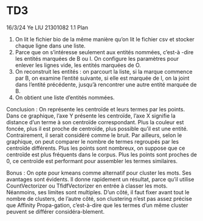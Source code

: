 # TD3
16/3/24 Ye LIU 21301082 
1.1 Plan 
1. On lit le fichier bio de la même manière qu’on lit le fichier csv et stocker chaque ligne dans une liste. 
2. Parce que on s’intéresse seulement aux entités nommées, c’est-à
-dire les entités marquées de B ou I. On configure les paramètres pour enlever les lignes vide, les entités marquées de O. 
3. On reconstruit les entités : on parcourt la liste, si la marque commence par B, on examine l’entité suivante, si elle est marquée de I, on la joint dans l’entité précédente, jusqu’à rencontrer une autre entité marquée de B. 
4. On obtient une liste d’entités nommées.


Conclusion : 
On représente les centroïde et leurs termes par les points. Dans ce graphique, l’axe Y présente les centroïde, l’axe X signifie la distance d’un terme à son centroïde correspondant. Plus la couleur est foncée, plus il est proche de centroïde, plus possible qu’il est une entité. Contrairement, il serait considéré comme le bruit.
Par ailleurs, selon le graphique, on peut comparer le nombre de termes regroupés par les centroïde différents. Plus les points sont nombreux, on suppose que ce centroïde est plus fréquents dans le corpus. Plus les points sont proches de 0, ce centroïde est performant pour assembler les termes similaires.



Bonus :
On opte pour kmeans comme alternatif pour cluster les mots. 
Ses avantages sont évidents. Il donne rapidement un résultat, parce qu’il utilise CountVectorizer ou TfidfVectorizer en entrée à classer les mots. 
Néanmoins, ses limites sont multiples. D’un côté, il faut fixer avant tout le nombre de clusters, de l’autre côté, son clustering n’est pas assez précise que Affinity Propa-gation, c’est-à-dire que les termes d’un même cluster peuvent se différer considéra-blement.
